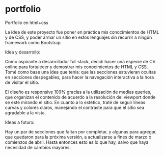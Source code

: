 # portfolio

Portfolio en html+css

La idea de este proyecto fue poner en práctica mis conocimientos de HTML y de CSS, y poder armar un sitio en estos lenguajes sin recurrir a ningún framework como Bootstrap.

Idea y desarrollo:

Como aspirante a desarrollador full stack, decidí hacer una especie de CV online para fortalecer y demostrar mis conocimientos de HTML y CSS. Tomé como base una idea que tenía: que las secciones estuvieran ocultas en secciones despegables, para hacer la navegación interactiva a la hora de visitar el sitio.

El diseño es responsive 100% gracias a la utilización de medias queries, que organizan el contenido de acuerdo a la resolución del viewport donde se esté mirando el sitio. En cuanto a lo estético, traté de seguir líneas curvas y colores claros, manejando el contraste para que el sitio sea agradable a la vista.

Ideas a futuro:

Hay un par de secciones que faltan por completar, y algunas para agregar, que quedaron para la próxima versión, a actualizarse a fines de marzo o comienzos de abril. Hasta entonces esto es lo que hay, salvo que haya necesidad de cambios mayores.

